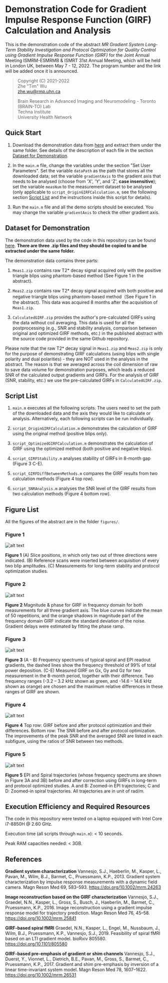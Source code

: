 # Demonstration Code for Gradient Impulse Response Function (GIRF) Calculation and Analysis

This is the demonstration code of the abstract *MR Gradient System Long-Term Stability Investigation and Protocol Optimization for Quality Control using Gradient Impulse Response Function (GIRF)* for the Joint Annual Meeting ISMRM-ESMRMB & ISMRT 31st Annual Meeting, which will be held in London UK, between May 7 - 12, 2022. The program number and the link will be added once it is announced.

> Copyright (C) 2021-2022  
> Zhe "Tim" Wu  
> <zhe.wu@rmp.uhn.ca>  
>  
> Brain Research in Advanced Imaging and Neuromodeling - Toronto (BRAIN-TO) Lab  
> Techna Institute  
> University Health Network  

## Quick Start

1. Download the demonstration data from [here](https://www.doi.org/10.5281/zenodo.6376737) and extract them under the same folder. See details of the description of each file in the section [Dataset for Demonstration](#dataset-for-demonstration).

2. In the `main.m` file, change the variables under the section "Set User Parameters". Set the variable `dataPath` as the path that stores all the downloaded data; set the variable `gradientAxis` to the gradient axis that needs to be analysed (choose from 'X', 'Y', and 'Z', **case insensitive**); set the variable `measNum` to the measurement dataset to be analysed (only applicable to `script_OriginGIRFCalculation.m`, see the following section [Script List](#script-list) and the instructions inside this script for details).

3. Run the `main.m` file and all the demo scripts should be executed. You may change the variable `gradientAxis` to check the other gradient axis. 

## Dataset for Demonstration

The demonstration data used by the code in this repository can be found [here](https://www.doi.org/10.5281/zenodo.6376737). **There are three .zip files and they should be copied to and be extracted under the same folder.**

The demonstration data contains three parts:

1. `Meas1.zip` contains raw T2* decay signal acquired only with the positive triangle blips using phantom-based method (See Figure 1 in the abstract).

2. `Meas2.zip` contains raw T2* decay signal acquired with both positive and negative triangle blips using phantom-based method（See Figure 1 in the abstract). This data was acquired 8 months after the acquisition of `Meas1.zip`.

3. `CalculatedGIRF.zip` provides the author's pre-calculated GIRFs using the data without coil averaging. This data is used for all the postprocessing (e.g., SNR and stability analysis, comparison between original and optimized GIRF methods, etc.) in the published abstract with the source code provided in the same Github repository.

Please note that the raw T2* decay signal in `Meas1.zip` and `Meas2.zip` is only for the purpose of demonstrating GIRF calculations (using blips with single polarity and dual polarities) - they are NOT used in the analysis in the abstract. The reason is that we averaged across the coil dimension of raw to save data volume for demonstration purposes, which leads a reduced SNR of the calculated output gradients and GIRFs. For the analysis of GIRF (SNR, stability, etc.) we use the pre-calculated GIRFs in `CalculatedGIRF.zip`.

## Script List

1. `main.m` executes all the following scripts. The users need to set the path of the downloaded data and the axis they would like to calculate or analysis. Alternatively, each following scripts can be run individually.

2. `script_OriginGIRFCalculation.m` demonstrates the calculation of GIRF using the original method (positive blips only).

3. `script_OptimizedGIRFCalculation.m` demonstrates the calculation of GIRF using the optimized method (both positive and negative blips).

4. `script_GIRFStability.m` analyses stability of GIRFs in 8-month gap (Figure 3 C-E).

5. `script_GIRFDiffBetweenMethods.m` compares the GIRF results from two calculation methods (Figure 4 top row).

6. `script_SNRAnalysis.m` analyses the SNR level of the GIRF results from two calculation methods (Figure 4 bottom row).

## Figure List

All the figures of the abstract are in the folder `figures/`.

### Figure 1

![alt text](figures/Figure1.png)

**Figure 1** (A) Slice positions, in which only two out of three directions were indicated. (B) Reference scans were inserted between acquisition of every two blip amplitudes. (C) Measurements for long-term stability and protocol optimization studies.

### Figure 2

![alt text](figures/Figure2.png)

**Figure 2** Magnitude & phase for GIRF in frequency domain for both measurements for all three gradient axis. The blue curves indicate the mean of 50 repetitions, and the orange shadows in magnitude part of the frequency domain GIRF indicate the standard deviation of the noise. Gradient delays were estimated by fitting the phase ramp.

### Figure 3

![alt text](figures/Figure3.png)

**Figure 3** (A - B) Frequency spectrums of typical spiral and EPI readout gradients, the dashed lines show the frequency threshold of 99% of total power deposition. (C-E)  Measured GIRF on Gx, Gy and Gz for two measurement in the 8-month period, together with their difference. Two frequency ranges (-3.2 – 3.2 kHz shown as green, and -14.6 – 14.6 kHz shown as orange) are chosen and the maximum relative differences in these ranges of GIRF are shown.

### Figure 4

![alt text](figures/Figure4.png)

**Figure 4** Top row: GIRF before and after protocol optimization and their differences. Bottom row: The SNR before and after protocol optimization. The improvements of the peak SNR and the averaged SNR are listed in each subfigure, using the ratios of SNR between two methods.

### Figure 5

![alt text](figures/Figure5.png)

**Figure 5** EPI and Spiral trajectories (whose frequency spectrums are shown in Figure 3A and 3B) before and after correction using GIRFs in long-term and protocol optimized studies. A and B: Zoomed-in EPI trajectories; C and D: Zoomed-in spiral trajectories. All trajectories are in unit of rad/m.

## Execution Efficiency and Required Resources

The code in this repository were tested on a laptop equipped with Intel Core i7-8850H @ 2.60 GHz.

Execution time (all scripts through `main.m`): < 10 seconds.

Peak RAM capacities needed: < 3GB.

## References

**Gradient system characterization**
Vannesjo, S.J., Haeberlin, M., Kasper, L., Pavan, M., Wilm, B.J., Barmet, C., Pruessmann, K.P., 2013. Gradient system characterization by impulse response measurements with a dynamic field camera. Magn Reson Med 69, 583–593. https://doi.org/10.1002/mrm.24263

**Image reconstruction based on the GIRF characterization**
Vannesjo, S.J., Graedel, N.N., Kasper, L., Gross, S., Busch, J., Haeberlin, M., Barmet, C., Pruessmann, K.P., 2016. Image reconstruction using a gradient impulse response model for trajectory prediction. Magn Reson Med 76, 45–58. https://doi.org/10.1002/mrm.25841

**GIRF-based spiral fMRI**
Graedel, N.N., Kasper, L., Engel, M., Nussbaum, J., Wilm, B.J., Pruessmann, K.P., Vannesjo, S.J., 2019. Feasibility of spiral fMRI based on an LTI gradient model. bioRxiv 805580. https://doi.org/10.1101/805580

**GIRF-based pre-emphasis of gradient or shim channels**
Vannesjo, S.J., Duerst, Y., Vionnet, L., Dietrich, B.E., Pavan, M., Gross, S., Barmet, C., Pruessmann, K.P., 2017. Gradient and shim pre-emphasis by inversion of a linear time-invariant system model. Magn Reson Med 78, 1607–1622. https://doi.org/10.1002/mrm.26531
